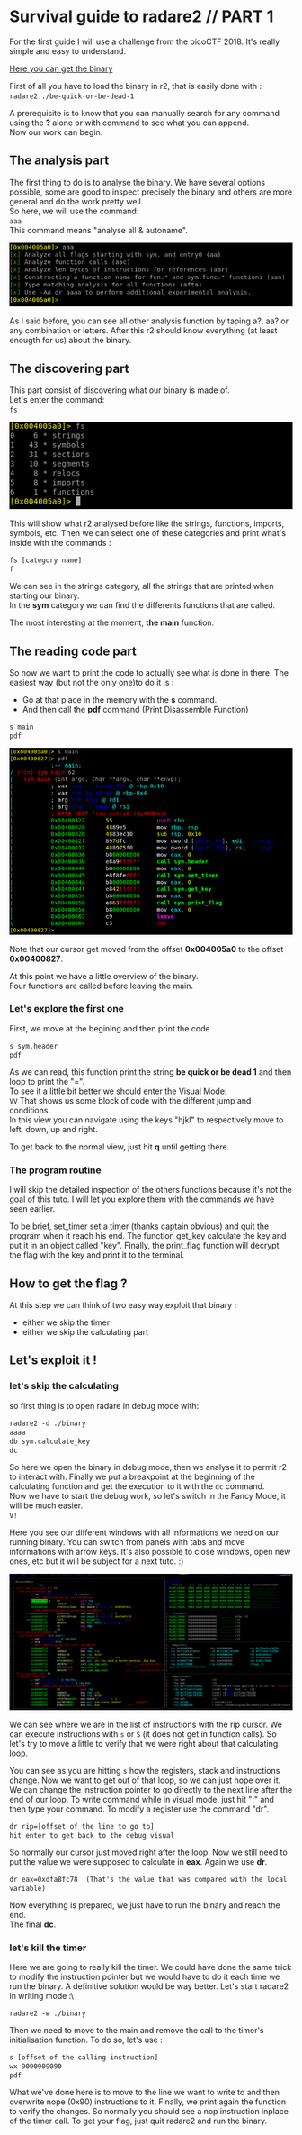 # Survival guide to radare2 // PART 1

For the first guide I will use a challenge from the picoCTF 2018. 
It's really simple and easy to understand.

[Here you can get the binary](//github.com/ZigzagSecurity/survival-guide-radare2/raw/master/PART1/be-quick-or-be-dead-1)


First of all you have to load the binary in r2, that is easily done with :\
`radare2 ./be-quick-or-be-dead-1`

A prerequisite is to know that you can manually search for any command using the **?** alone or with command to see what you can append.\
Now our work can begin.

## The analysis part 
The first thing to do is to analyse the binary. We have several options possible, some are good to inspect precisely the binary and others are more general and do the work pretty well.\
So here, we will use the command:\
`aaa`\
This command means "analyse all & autoname". 

![](https://github.com/ZigzagSecurity/survival-guide-radare2/blob/master/PART1/aaa.png)

As I said before, you can see all other analysis function by taping a?, aa? or any combination or letters.
After this r2 should know everything (at least enougth for us) about the binary. 

## The discovering part
This part consist of discovering what our binary is made of.\
Let's enter the command:\
`fs`

![](https://github.com/ZigzagSecurity/survival-guide-radare2/blob/master/PART1/fs.png)

This will show what r2 analysed before like the strings, functions, imports, symbols, etc.
Then we can select one of these categories and print what's inside with the commands :
```
fs [category name]
f 
```

We can see in the strings category, all the strings that are printed when starting our binary.\
In the **sym** category we can find the differents functions that are called. 

The most interesting at the moment, **the main** function.

## The reading code part
So now we want to print the code to actually see what is done in there. The easiest way (but not the only one)to do it is :
- Go at that place in the memory with the **s** command.
- And then call the **pdf** command (Print Disassemble Function)

```
s main
pdf
```

![](https://github.com/ZigzagSecurity/survival-guide-radare2/blob/master/PART1/s_pdf.png)

Note that our cursor get moved from the offset **0x004005a0** to the offset **0x00400827**.

At this point we have a little overview of the binary.\
Four functions are called before leaving the main.

### Let's explore the first one
First, we move at the begining and then print the code
```
s sym.header
pdf 
```

As we can read, this function print the string **be quick or be dead 1** and then loop to print the "=".\
To see it a little bit better we should enter the Visual Mode:\
`VV`
That shows us some block of code with the different jump and conditions.\
In this view you can navigate using the keys "hjkl" to respectively move to left, down, up and right.

To get back to the normal view, just hit **q** until getting there.

### The program routine
I will skip the detailed inspection of the others functions because it's not the goal of this tuto. I will let you explore them with the commands we have seen earlier.

To be brief, set_timer set a timer (thanks captain obvious) and quit the program when it reach his end.
The function get_key calculate the key and put it in an object called "key".
Finally, the print_flag function will decrypt the flag with the key and print it to the terminal.

## How to get the flag ?
At this step we can think of two easy way exploit that binary :
- either we skip the timer
- either we skip the calculating part

## Let's exploit it !

### let's skip the calculating
so first thing is to open radare in debug mode with:
```
radare2 -d ./binary
aaaa
db sym.calculate_key
dc
```
So here we open the binary in debug mode, then we analyse it to permit r2 to interact with.
Finally we put a breakpoint at the beginning of the calculating function and get the execution to it with the `dc` command.\
Now we have to start the debug work, so let's switch in the Fancy Mode, it will be much easier.\
`V!`

Here you see our different windows with all informations we need on our running binary.
You can switch from panels with tabs and move informations with arrow keys. It's also possible to close windows, open new ones, etc but it will be subject for a next tuto. :)

![](https://github.com/ZigzagSecurity/survival-guide-radare2/blob/master/PART1/fancy_mode.png)

We can see where we are in the list of instructions with the rip cursor. We can execute instructions with `s` or `S` (it does not get in function calls). So let's try to move a little to verify that we were right about that calculating loop.

You can see as you are hitting `s` how the registers, stack and instructions change.
Now we want to get out of that loop, so we can just hope over it.
We can change the instruction pointer to go directly to the next line after the end of our loop. To write command while in visual mode, just hit ":" and then type your command.
To modify a register use the command "dr".
```
dr rip=[offset of the line to go to]
hit enter to get back to the debug visual
```
So normally our cursor just moved right after the loop. Now we still need to put the value we were supposed to calculate in **eax**. Again we use **dr**.
```
dr eax=0xdfa8fc78  (That's the value that was compared with the local variable)
```
Now everything is prepared, we just have to run the binary and reach the end.\
The final **dc**.


### let's kill the timer
Here we are going to really kill the timer. We could have done the same trick to modify the instruction pointer but we would have to do it each time we run the binary. A definitive solution would be way better.
Let's start radare2 in writing mode :\
```
radare2 -w ./binary
```
Then we need to move to the main and remove the call to the timer's initialisation function. To do so, let's use :
```
s [offset of the calling instruction]
wx 9090909090
pdf
```

What we've done here is to move to the line we want to write to and then overwrite nope (0x90) instructions to it. Finally, we print again the function to verify the changes.
So normally you should see a nop instruction inplace of the timer call.
To get your flag, just quit radare2 and run the binary.

